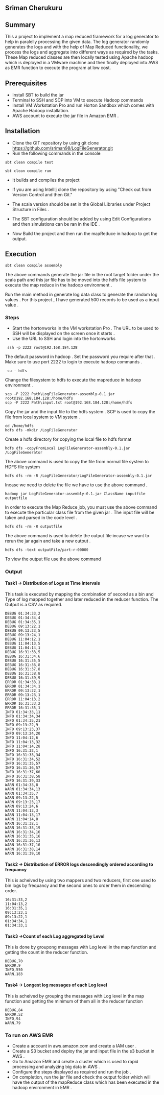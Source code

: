 ## Sriman Cherukuru

## Summary

This a project to implement a map reduced framework for a log generator to help in paralelly processing the given data.
The log generator randomly generates the logs and with the help of Map Reduced functionality, we process the logs and aggregate into different ways as required by the tasks.
These Map reduced classes are then locally tested using Apache hadoop which is deployed in a VMware machine and
then finally deployed into AWS as EMR function to execute the program at low cost.

## Prerequisites

* Install SBT to build the jar
* Terminal to SSH and SCP into VM to execute Hadoop commands
* Install VM Workstation Pro and run Horton Sandbox which comes with Apache Hadoop installation.
* AWS account to execute the jar file in Amazon EMR .

## Installation

* Clone the GIT repository by using git clone https://github.com/sriman98/LogFileGenerator.git
* Run the following commands in the console

```
sbt clean compile test
```
```
sbt clean compile run
```
* It builds and compiles the project
* If you are using IntellIj clone the repository by using "Check out from Version Control and then Git."

* The scala version should be set in the Global Libraries under Project Structure in Files .
* The SBT configuration should be added by using Edit Configurations and then simulations can be ran in the IDE .
* Now Build the project and then run the  mapReduce in hadoop to get the output.

## Execution

```
sbt clean compile assembly
```

The above commands generate the jar file in the root target folder under the scala path and this jar file has to be
moved into the hdfs file system to execute the map reduce in the hadoop environment .

Run the main method in generate log data class to generate the random log values .
For this project , I have generated 500 records to be used as a input value .

### Steps

* Start the hortonworks in the VM workstation Pro . The URL to be used to SSH will be displayed on the screen once it starts .
* Use the URL to SSH and login into the hortonworks

```
 ssh -p 2222 root@192.168.184.128
```

The default password in hadoop . Set the password you require after that . Make sure to use port 2222 to login to execute hadoop commands .

```
 su - hdfs
```

Change the filesystem to hdfs to execute the mapreduce in hadoop environment .

```
scp -P 2222 Path\LogFileGenerator-assembly-0.1.jar root@192.168.184.128:/home/hdfs
scp -P 2222 Path\input.txt root@192.168.184.128:/home/hdfs
```

Copy the jar and the input file to the hdfs system . SCP is used to copy the file from local system to VM system .

``` 
cd /home/hdfs
hdfs dfs -mkdir /LogFileGenerator
 ```

Create a hdfs directory for copying the local file to hdfs format

``` 
hdfs dfs -copyFromLocal LogFileGenerator-assembly-0.1.jar /LogFileGenerator
 ```

The above command is used to copy the file from normal file system to HDFS file system

``` 
hdfs dfs -rm -R /LogFileGenerator/LogFileGenerator-assembly-0.1.jar
``` 

Incase we need to delete the file we have to use the above command .

``` 
hadoop jar LogFileGenerator-assembly-0.1.jar ClassName inputfile outputfile
``` 

In order to execute the Map Reduce job, you must use the above command to execute the particular class file from the given jar . The input file will be taken and parsed in the code level .

``` 
hdfs dfs -rm -R outputfile
``` 

The above command is used to delete the output file incase we want to rerun the jar again and take a new output .

``` 
hdfs dfs -text outputFile/part-r-00000
``` 

To view the output file use the above command

### Output

#### Task1 -> Distribution of Logs at Time Intervals
This task is executed by mapping the combination of second as a bin and Type of log mapped together and later reduced in the reducer function. The Output is a CSV as required.
``` 
DEBUG 01:34:33,2                                                                                                                                                        
DEBUG 01:34:34,4                                                                                                                                                        
DEBUG 01:34:35,1                                                                                                                                                        
DEBUG 09:13:22,1                                                                                                                                                        
DEBUG 09:13:23,5                                                                                                                                                        
DEBUG 09:13:24,1                                                                                                                                                        
DEBUG 11:04:12,1                                                                                                                                                        
DEBUG 11:04:13,5                                                                                                                                                        
DEBUG 11:04:14,1                                                                                                                                                        
DEBUG 16:31:33,5                                                                                                                                                        
DEBUG 16:31:34,6                                                                                                                                                        
DEBUG 16:31:35,5                                                                                                                                                        
DEBUG 16:31:36,8                                                                                                                                                        
DEBUG 16:31:37,8                                                                                                                                                        
DEBUG 16:31:38,8                                                                                                                                                        
DEBUG 16:31:39,9                                                                                                                                                        
ERROR 01:34:33,1                                                                                                                                                        
ERROR 01:34:34,1                                                                                                                                                        
ERROR 09:13:22,1                                                                                                                                                        
ERROR 09:13:23,1                                                                                                                                                        
ERROR 11:04:13,2                                                                                                                                                        
ERROR 16:31:33,2                                                                                                                                                        
ERROR 16:31:35,1                                                                                                                                                        
INFO 01:34:33,11                                                                                                                                                        
INFO 01:34:34,34                                                                                                                                                        
INFO 01:34:35,21                                                                                                                                                        
INFO 09:13:22,9                                                                                                                                                         
INFO 09:13:23,37                                                                                                                                                        
INFO 09:13:24,20                                                                                                                                                        
INFO 11:04:12,6                                                                                                                                                         
INFO 11:04:13,32                                                                                                                                                        
INFO 11:04:14,28                                                                                                                                                        
INFO 16:31:32,1                                                                                                                                                         
INFO 16:31:33,34                                                                                                                                                        
INFO 16:31:34,52                                                                                                                                                        
INFO 16:31:35,57                                                                                                                                                        
INFO 16:31:36,57                                                                                                                                                        
INFO 16:31:37,60                                                                                                                                                        
INFO 16:31:38,58                                                                                                                                                        
INFO 16:31:39,33                                                                                                                                                        
WARN 01:34:33,8                                                                                                                                                         
WARN 01:34:34,13                                                                                                                                                        
WARN 01:34:35,7                                                                                                                                                         
WARN 09:13:22,5                                                                                                                                                         
WARN 09:13:23,17                                                                                                                                                        
WARN 09:13:24,6                                                                                                                                                         
WARN 11:04:12,3                                                                                                                                                         
WARN 11:04:13,17                                                                                                                                                        
WARN 11:04:14,8                                                                                                                                                         
WARN 16:31:32,1                                                                                                                                                         
WARN 16:31:33,19                                                                                                                                                        
WARN 16:31:34,16                                                                                                                                                        
WARN 16:31:35,16                                                                                                                                                        
WARN 16:31:36,13                                                                                                                                                        
WARN 16:31:37,10                                                                                                                                                        
WARN 16:31:38,14                                                                                                                                                        
WARN 16:31:39,10                                                                                                                                                        

``` 

#### Task2 -> Distribution of ERROR logs descendingly ordered according to frequancy

This is acheived by using two mappers and two reducers, first one used to bin logs by frequancy and the second ones to order them in descending order.
``` 
16:31:33,2                                                                                                                                                              
11:04:13,2                                                                                                                                                              
16:31:35,1                                                                                                                                                              
09:13:23,1                                                                                                                                                              
09:13:22,1                                                                                                                                                              
01:34:34,1                                                                                                                                                              
01:34:33,1                                                                                                                                                              

``` 

#### Task3 ->Count of each Log aggregated by Level

This is done by groupong messages with Log level in the map function and getting the count in the reducer function.
``` 
DEBUG,70                                                                                                                                                                
ERROR,9                                                                                                                                                                 
INFO,550                                                                                                                                                                
WARN,183   
``` 

#### Task4 -> Longest log messages of each Log level

This is acheived by grouping the messages with Log level in the map function and getting the minimum of them all in the reducer function
``` 
DEBUG,84                                                                                                                                                                
ERROR,52                                                                                                                                                                
INFO,94                                                                                                                                                                 
WARN,79      
``` 

### To run on AWS EMR

* Create a account in aws.amazon.com and create a IAM user .
*  Create a S3 bucket and deploy the jar and input file in the s3 bucket in AWS .
*  Go to Amazon EMR and create a cluster which is used to rapid processing and analyzing big data in AWS .
* Configure the steps displayed as required and run the job .
* On completion, run the jar file and check the output folder which will have the output of the mapReduce class which has been executed in the hadoop environment in EMR .


